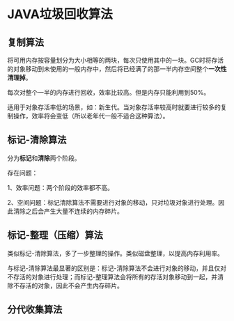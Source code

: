 # JAVA垃圾回收算法

## 复制算法

将可用内存按容量划分为大小相等的两块，每次只使用其中的一块。GC时将存活的对象移动到未使用的一般内存中，然后将已经满了的那一半内存空间整个**一次性清理掉**。

每次对整个一半的内存进行回收，效率比较高。但是内存只能利用到50%。

适用于对象存活率低的场景，如：新生代。当对象存活率较高时就要进行较多的复制操作，效率将会变低（所以老年代一般不适合这种算法）。

## 标记-清除算法

分为**标记**和**清除**两个阶段。

存在问题：

1、效率问题：两个阶段的效率都不高。

2、空间问题：标记清除算法不需要进行对象的移动，只对垃圾对象进行处理。因此清除之后会产生大量不连续的内存碎片。

## 标记-整理（压缩）算法

类似标记-清除算法，多了一步整理的操作。类似磁盘整理，以提高内存利用率。

与标记-清除算法最显著的区别是：标记-清除算法不会进行对象的移动，并且仅对不存活的对象进行处理；而标记-整理算法会将所有的存活对象移动到一起，并清除不存活的对象，因此不会产生内存碎片。

## 分代收集算法

